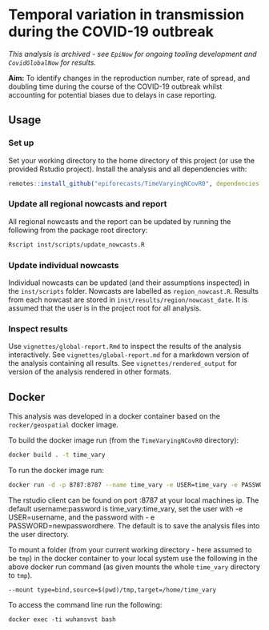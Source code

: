 
# Temporal variation in transmission during the COVID-19 outbreak

*This analysis is archived - see `EpiNow` for ongoing tooling development and `CovidGlobalNow` for results.*

**Aim:** To identify changes in the reproduction number, rate of spread, and doubling time during the course of the COVID-19 outbreak whilst accounting for potential biases due to delays in case reporting.

## Usage

### Set up

Set your working directory to the home directory of this project (or use the provided Rstudio project). Install the analysis and all dependencies with: 

```r
remotes::install_github("epiforecasts/TimeVaryingNCovR0", dependencies = TRUE)
```

### Update all regional nowcasts and report

All regional nowcasts and the report can be updated by running the following from the package root directory:

```bash
Rscript inst/scripts/update_nowcasts.R
```

### Update individual nowcasts

Individual nowcasts can be updated (and their assumptions inspected) in the `inst/scripts` folder. Nowcasts are labelled as `region_nowcast.R`. Results from each nowcast are stored in `inst/results/region/nowcast_date`. It is assumed that the user is in the project root for all analysis.

### Inspect results

Use `vignettes/global-report.Rmd` to inspect the results of the analysis interactively. See `vignettes/global-report.md` for a markdown version of the analysis containing all results. See `vignettes/rendered_output` for version of the analysis rendered in other formats.

## Docker

This analysis was developed in a docker container based on the `rocker/geospatial` docker image. 

To build the docker image run (from the `TimeVaryingNCovR0` directory):

```bash
docker build . -t time_vary
```

To run the docker image run:

```bash
docker run -d -p 8787:8787 --name time_vary -e USER=time_vary -e PASSWORD=time_vary time_vary
```

The rstudio client can be found on port :8787 at your local machines ip. The default username:password is time_vary:time_vary, set the user with -e USER=username, and the password with - e PASSWORD=newpasswordhere. The default is to save the analysis files into the user directory.

To mount a folder (from your current working directory - here assumed to be `tmp`) in the docker container to your local system use the following in the above docker run command (as given mounts the whole `time_vary` directory to `tmp`).

```{bash, eval = FALSE}
--mount type=bind,source=$(pwd)/tmp,target=/home/time_vary
```

To access the command line run the following:

```{bash, eval = FALSE}
docker exec -ti wuhansvst bash
```

